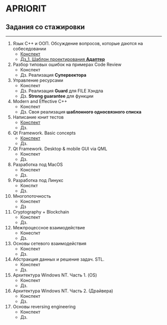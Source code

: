 # APRIORIT 
## Задания со стажировки

______________

1. Язык С++ и ООП. Обсуждение вопросов, которые даются на собеседовании
    + [Конспект](part1/README.md)
    + [Дз_1. Шаблон проектирования **Адаптер**](part1/dz_1)
2. Разбор типовых ошибок на примерах Code Review
    + Конспект
    + Дз. Реализация **Супервектора**
3. Управление ресурсами
    + Конспект
    + Дз. Реализация **Guard** для FILE Хэндла
    + Дз. **Strong guarantee** для функции
4. Modern and Effective C++
    + Конспект
    + Дз. Своя реализация **шаблонного односвязного списка**
5. Написание юнит тестов
    + [Конспект](part5/README.md)
    + Дз. 
6. Qt Framework. Basic concepts
    + [Конспект](part6/README.md)
    + Дз.
7. Qt Framework. Desktop & mobile GUI via QML
    + Конспект
    + Дз.
8. Разработка под MacOS
    + Конспект
    + Дз.
9. Разработка под Линукс
    + Конспкт
    + Дз.
10. Многопоточность
    + Конспект
    + Дз
11. Cryptography + Blockchain
    + Конспект
    + Дз.
12. Межпроцессное взаимодействие
    + Конеспкт
    + Дз.
13. Основы сетевого взаимодействия
    + Конспект
    + Дз.
14. Абстракция данных и решение задач. STL.
    + Конспект
    + Дз.
15. Архитектура Windows NT. Часть 1. (OS)
    + Конспект
    + Дз.
16. Архитектура Windows NT. Часть 2. (Драйвера)
    + Конспект
    + Дз.
17. Основы reversing engineering
    + Конспект
    + Дз.
